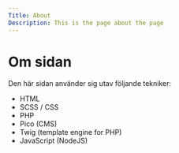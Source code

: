 ```yaml
---
Title: About
Description: This is the page about the page
---
```


Om sidan
==========================

Den här sidan använder sig utav följande tekniker: 
- HTML 
- SCSS / CSS
- PHP
- Pico (CMS) 
- Twig (template engine for PHP)
- JavaScript (NodeJS)
